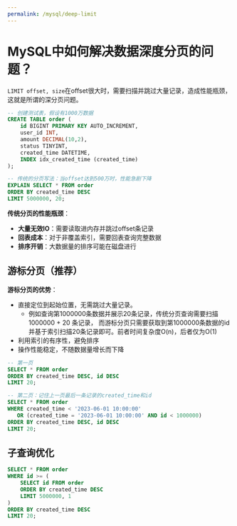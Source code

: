 ```yaml
---
permalink: /mysql/deep-limit
---
```


# MySQL中如何解决数据深度分页的问题？

`LIMIT offset, size`在offset很大时，需要扫描并跳过大量记录，造成性能瓶颈，这就是所谓的深分页问题。

```sql
-- 创建测试表，假设有1000万数据
CREATE TABLE order (
    id BIGINT PRIMARY KEY AUTO_INCREMENT,
    user_id INT,
    amount DECIMAL(10,2),
    status TINYINT,
    created_time DATETIME,
    INDEX idx_created_time (created_time)
);

-- 传统的分页写法：当offset达到500万时，性能急剧下降
EXPLAIN SELECT * FROM order
ORDER BY created_time DESC
LIMIT 5000000, 20;
```

**传统分页的性能瓶颈**：

- **大量无效IO**：需要读取进内存并跳过offset条记录
- **回表成本**：对于非覆盖索引，需要回表查询完整数据
- **排序开销**：大数据量的排序可能在磁盘进行


## 游标分页（推荐）

**游标分页的优势**：
- 直接定位到起始位置，无需跳过大量记录。
  - 例如查询第1000000条数据并展示20条记录，传统分页查询需要扫描1000000 + 20 条记录， 
  而游标分页只需要获取到第1000000条数据的id并基于索引扫描20条记录即可。前者时间复杂度O(n)，后者仅为O(1)
- 利用索引的有序性，避免排序
- 操作性能稳定，不随数据量增长而下降

```sql
-- 第一页
SELECT * FROM order
ORDER BY created_time DESC, id DESC
LIMIT 20;

-- 第二页：记住上一页最后一条记录的created_time和id
SELECT * FROM order
WHERE created_time < '2023-06-01 10:00:00'
   OR (created_time = '2023-06-01 10:00:00' AND id < 1000000)
ORDER BY created_time DESC, id DESC
LIMIT 20;
```

## 子查询优化

```sql
SELECT * FROM order
WHERE id >= (
    SELECT id FROM order
    ORDER BY created_time DESC
    LIMIT 5000000, 1
)
ORDER BY created_time DESC
LIMIT 20;
```